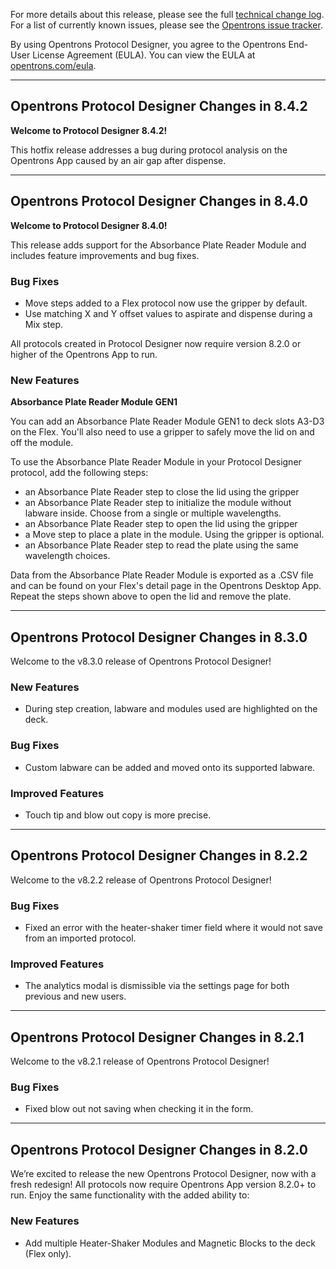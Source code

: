 For more details about this release, please see the full [technical change
log][]. For a list of currently known issues, please see the [Opentrons issue tracker][].

[technical change log]: https://github.com/Opentrons/opentrons/releases
[opentrons issue tracker]: https://github.com/Opentrons/opentrons/issues?q=is%3Aopen+is%3Aissue+label%3Abug

By using Opentrons Protocol Designer, you agree to the Opentrons End-User License Agreement (EULA). You can view the EULA at [opentrons.com/eula](https://opentrons.com/eula).

---

## Opentrons Protocol Designer Changes in 8.4.2

**Welcome to Protocol Designer 8.4.2!**

This hotfix release addresses a bug during protocol analysis on the Opentrons App caused by an air gap after dispense.

---

## Opentrons Protocol Designer Changes in 8.4.0

**Welcome to Protocol Designer 8.4.0!**

This release adds support for the Absorbance Plate Reader Module and includes feature improvements and bug fixes.

### Bug Fixes

- Move steps added to a Flex protocol now use the gripper by default.
- Use matching X and Y offset values to aspirate and dispense during a Mix step.

All protocols created in Protocol Designer now require version 8.2.0 or higher of the Opentrons App to run.

### New Features

**Absorbance Plate Reader Module GEN1**

You can add an Absorbance Plate Reader Module GEN1 to deck slots A3-D3 on the Flex. You'll also need to use a gripper to safely move the lid on and off the module.

To use the Absorbance Plate Reader Module in your Protocol Designer protocol, add the following steps:

- an Absorbance Plate Reader step to close the lid using the gripper
- an Absorbance Plate Reader step to initialize the module without labware inside. Choose from a single or multiple wavelengths.
- an Absorbance Plate Reader step to open the lid using the gripper
- a Move step to place a plate in the module. Using the gripper is optional.
- an Absorbance Plate Reader step to read the plate using the same wavelength choices.

Data from the Absorbance Plate Reader Module is exported as a .CSV file and can be found on your Flex's detail page in the Opentrons Desktop App. Repeat the steps shown above to open the lid and remove the plate.

---

## Opentrons Protocol Designer Changes in 8.3.0

Welcome to the v8.3.0 release of Opentrons Protocol Designer!

### New Features

- During step creation, labware and modules used are highlighted on the deck.

### Bug Fixes

- Custom labware can be added and moved onto its supported labware.

### Improved Features

- Touch tip and blow out copy is more precise.

---

## Opentrons Protocol Designer Changes in 8.2.2

Welcome to the v8.2.2 release of Opentrons Protocol Designer!

### Bug Fixes

- Fixed an error with the heater-shaker timer field where it would not save from an imported protocol.

### Improved Features

- The analytics modal is dismissible via the settings page for both previous and new users.

---

## Opentrons Protocol Designer Changes in 8.2.1

Welcome to the v8.2.1 release of Opentrons Protocol Designer!

### Bug Fixes

- Fixed blow out not saving when checking it in the form.

---

## Opentrons Protocol Designer Changes in 8.2.0

We’re excited to release the new Opentrons Protocol Designer, now with a fresh redesign! All protocols now require Opentrons App version 8.2.0+ to run. Enjoy the same functionality with the added ability to:

### New Features

- Add multiple Heater-Shaker Modules and Magnetic Blocks to the deck (Flex only).
